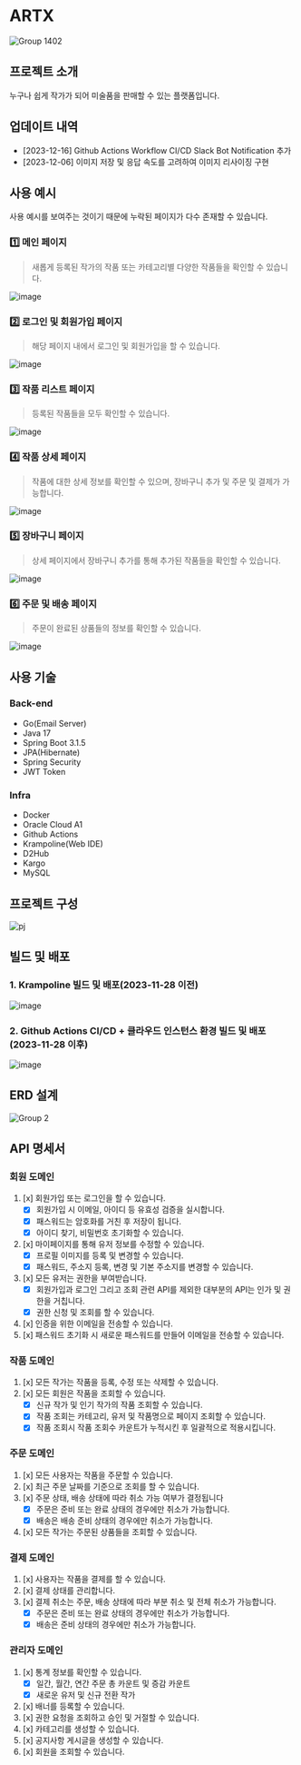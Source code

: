 # ARTX
![Group 1402](https://github.com/m-artx/artx-server/assets/102597172/2a9c1b41-c55c-4f95-ae19-c8de78d89888)

## 프로젝트 소개
누구나 쉽게 작가가 되어 미술품을 판매할 수 있는 플랫폼입니다.

## 업데이트 내역
- [2023-12-16] Github Actions Workflow CI/CD Slack Bot Notification 추가
- [2023-12-06] 이미지 저장 및 응답 속도를 고려하여 이미지 리사이징 구현

## 사용 예시
사용 예시를 보여주는 것이기 때문에 누락된 페이지가 다수 존재할 수 있습니다.

### 1️⃣ 메인 페이지
> 새롭게 등록된 작가의 작품 또는 카테고리별 다양한 작품들을 확인할 수 있습니다.

![image](https://github.com/m-artx/artx-server/assets/102597172/937596de-c95c-4c8b-ae86-188629c1a5ef)

### 2️⃣ 로그인 및 회원가입 페이지
> 해당 페이지 내에서 로그인 및 회원가입을 할 수 있습니다.

![image](https://github.com/m-artx/artx-server/assets/102597172/d2255958-2be8-4547-9c3c-1aba4479f28c)

### 3️⃣ 작품 리스트 페이지
> 등록된 작품들을 모두 확인할 수 있습니다.

![image](https://github.com/m-artx/artx-server/assets/102597172/380055c0-c3a1-4faf-975f-70589c8a14ac)

### 4️⃣ 작품 상세 페이지
> 작품에 대한 상세 정보를 확인할 수 있으며, 장바구니 추가 및 주문 및 결제가 가능합니다.

![image](https://github.com/m-artx/artx-server/assets/102597172/0ebce88a-12bc-4b82-8399-8f1294fa31bb)

### 5️⃣ 장바구니 페이지
> 상세 페이지에서 장바구니 추가를 통해 추가된 작품들을 확인할 수 있습니다.

![image](https://github.com/m-artx/artx-server/assets/102597172/49aa3e21-c6f7-4beb-8ce5-d802f08aeed3)

### 6️⃣ 주문 및 배송 페이지
> 주문이 완료된 상품들의 정보를 확인할 수 있습니다.

![image](https://github.com/m-artx/artx-server/assets/102597172/e5ccf204-0b8b-46d3-9900-c287c14f2c4d)

## 사용 기술

### Back-end
- Go(Email Server)
- Java 17
- Spring Boot 3.1.5
- JPA(Hibernate)
- Spring Security
- JWT Token

### Infra
- Docker
- Oracle Cloud A1
- Github Actions
- Krampoline(Web IDE)
- D2Hub
- Kargo
- MySQL

## 프로젝트 구성
![pj](https://github.com/m-artx/artx-server/assets/102597172/86b544ab-d275-4560-8e4f-6f3e42fd69af)

## 빌드 및 배포

### 1. Krampoline 빌드 및 배포(2023-11-28 이전)
![image](https://github.com/m-artx/artx-server/assets/102597172/f1b1298e-979d-4897-92a8-f7887f22cf33)


### 2. Github Actions CI/CD + 클라우드 인스턴스 환경 빌드 및 배포(2023-11-28 이후)
![image](https://github.com/m-artx/artx-server/assets/102597172/308fe5aa-b113-4039-a470-524c7486ad41)

## ERD 설계
![Group 2](https://github.com/m-artx/artx-server/assets/102597172/2631f8ec-7314-4c17-a54f-df989e696cae)

## API 명세서

### 회원 도메인
  
  1)   [x] 회원가입 또는 로그인을 할 수 있습니다.
       - [x] 회원가입 시 이메일, 아이디 등 유효성 검증을 실시합니다.
       - [x] 패스워드는 암호화를 거친 후 저장이 됩니다.
       - [x] 아이디 찾기, 비밀번호 초기화할 수 있습니다.
  2)   [x] 마이페이지를 통해 유저 정보를 수정할 수 있습니다.
       - [x] 프로필 이미지를 등록 및 변경할 수 있습니다.
       - [x] 패스워드, 주소지 등록, 변경 및 기본 주소지를 변경할 수 있습니다.
  3)   [x] 모든 유저는 권한을 부여받습니다.
       - [x] 회원가입과 로그인 그리고 조회 관련 API를 제외한 대부분의 API는 인가 및 권한을 거칩니다.
       - [x] 권한 신청 및 조회를 할 수 있습니다.
  4)   [x] 인증을 위한 이메일을 전송할 수 있습니다.
  5)   [x] 패스워드 초기화 시 새로운 패스워드를 만들어 이메일을 전송할 수 있습니다.

 ### 작품 도메인

  1)   [x] 모든 작가는 작품을 등록, 수정 또는 삭제할 수 있습니다.
  2)   [x] 모든 회원은 작품을 조회할 수 있습니다.
       - [x] 신규 작가 및 인기 작가의 작품 조회할 수 있습니다.
       - [x] 작품 조회는 카테고리, 유저 및 작품명으로 페이지 조회할 수 있습니다.
       - [x] 작품 조회시 작품 조회수 카운트가 누적시킨 후 일괄적으로 적용시킵니다.

 ### 주문 도메인

  1)   [x] 모든 사용자는 작품을 주문할 수 있습니다.
  2)   [x] 최근 주문 날짜를 기준으로 조회를 할 수 있습니다.
  3)   [x] 주문 상태, 배송 상태에 따라 취소 가능 여부가 결정됩니다
       - [x] 주문은 준비 또는 완료 상태의 경우에만 취소가 가능합니다.
       - [x] 배송은 배송 준비 상태의 경우에만 취소가 가능합니다.
  4)   [x] 모든 작가는 주문된 상품들을 조회할 수 있습니다.

 ### 결제 도메인

  1)   [x] 사용자는 작품을 결제를 할 수 있습니다.
  2)   [x] 결제 상태를 관리합니다.
  4)   [x] 결제 취소는 주문, 배송 상태에 따라 부분 취소 및 전체 취소가 가능합니다.
       - [x] 주문은 준비 또는 완료 상태의 경우에만 취소가 가능합니다.
       - [x] 배송은 준비 상태의 경우에만 취소가 가능합니다.

 ### 관리자 도메인

  1) [x] 통계 정보를 확인할 수 있습니다.
       - [x] 일간, 월간, 연간 주문 총 카운트 및 증감 카운트
       - [x] 새로운 유저 및 신규 전환 작가
  2) [x] 배너를 등록할 수 있습니다.
  3) [x] 권한 요청을 조회하고 승인 및 거절할 수 있습니다.
  4) [x] 카테고리를 생성할 수 있습니다.
  5) [x] 공지사항 게시글을 생성할 수 있습니다.
  6) [x] 회원을 조회할 수 있습니다.


